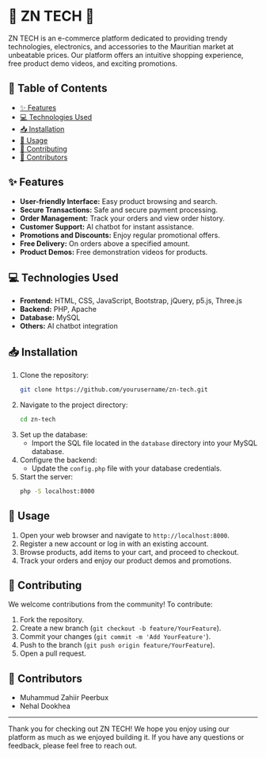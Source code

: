 # 🌟 ZN TECH 🌟

ZN TECH is an e-commerce platform dedicated to providing trendy technologies, electronics, and accessories to the Mauritian market at unbeatable prices. Our platform offers an intuitive shopping experience, free product demo videos, and exciting promotions.

## 📄 Table of Contents
- [✨ Features](#features)
- [💻 Technologies Used](#technologies-used)
- [📥 Installation](#installation)
- [🚀 Usage](#usage)
- [🤝 Contributing](#contributing)
- [👥 Contributors](#contributors)

## ✨ Features
- **User-friendly Interface:** Easy product browsing and search.
- **Secure Transactions:** Safe and secure payment processing.
- **Order Management:** Track your orders and view order history.
- **Customer Support:** AI chatbot for instant assistance.
- **Promotions and Discounts:** Enjoy regular promotional offers.
- **Free Delivery:** On orders above a specified amount.
- **Product Demos:** Free demonstration videos for products.

## 💻 Technologies Used
- **Frontend:** HTML, CSS, JavaScript, Bootstrap, jQuery, p5.js, Three.js
- **Backend:** PHP, Apache
- **Database:** MySQL
- **Others:** AI chatbot integration

## 📥 Installation
1. Clone the repository:
    ```sh
    git clone https://github.com/yourusername/zn-tech.git
    ```
2. Navigate to the project directory:
    ```sh
    cd zn-tech
    ```
3. Set up the database:
    - Import the SQL file located in the `database` directory into your MySQL database.
4. Configure the backend:
    - Update the `config.php` file with your database credentials.
5. Start the server:
    ```sh
    php -S localhost:8000
    ```

## 🚀 Usage
1. Open your web browser and navigate to `http://localhost:8000`.
2. Register a new account or log in with an existing account.
3. Browse products, add items to your cart, and proceed to checkout.
4. Track your orders and enjoy our product demos and promotions.

## 🤝 Contributing
We welcome contributions from the community! To contribute:
1. Fork the repository.
2. Create a new branch (`git checkout -b feature/YourFeature`).
3. Commit your changes (`git commit -m 'Add YourFeature'`).
4. Push to the branch (`git push origin feature/YourFeature`).
5. Open a pull request.

## 👥 Contributors
- Muhammud Zahiir Peerbux
- Nehal Dookhea

---

Thank you for checking out ZN TECH! We hope you enjoy using our platform as much as we enjoyed building it. If you have any questions or feedback, please feel free to reach out.
